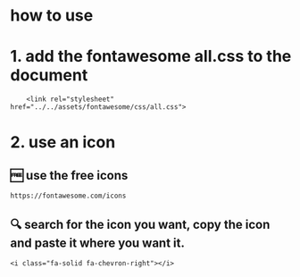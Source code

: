 # how to use


# 1. add the fontawesome all.css to the document

```
    <link rel="stylesheet" href="../../assets/fontawesome/css/all.css">

```
# 2. use an icon
## 🆓 use the free icons 
```
https://fontawesome.com/icons
```

## 🔍 search for the icon you want, copy the icon and paste it where you want it.
```
<i class="fa-solid fa-chevron-right"></i> 
```